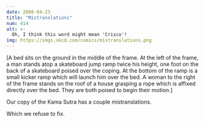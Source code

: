 ```yaml
---
date: 2008-04-23
title: "Mistranslations"
num: 414
alt: >-
  Oh, I think this word might mean 'Crisco'!
img: https://imgs.xkcd.com/comics/mistranslations.png
---
```

[A bed sits on the ground in the middle of the frame. At the left of the frame, a man stands atop a skateboard jump ramp twice his height, one foot on the back of a skateboard poised over the coping. At the bottom of the ramp is a small kicker ramp which will launch him over the bed. A woman to the right of the frame stands on the roof of a house grasping a rope which is affixed directly over the bed. They are both poised to begin their motion.]

Our copy of the Kama Sutra has a couple mistranslations.

Which we refuse to fix.

